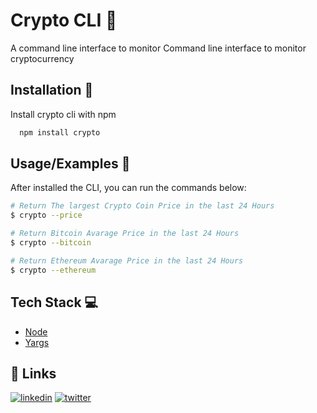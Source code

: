 
# Crypto CLI 💸

A command line interface to monitor Command line interface to monitor cryptocurrency


## Installation 🚀

Install crypto cli with npm

```bash
  npm install crypto
```
    
## Usage/Examples 💪
After installed the CLI, you can run the commands below:

```bash
# Return The largest Crypto Coin Price in the last 24 Hours
$ crypto --price 

# Return Bitcoin Avarage Price in the last 24 Hours
$ crypto --bitcoin

# Return Ethereum Avarage Price in the last 24 Hours
$ crypto --ethereum
```


## Tech Stack 💻

- [Node](https://nodejs.org/en/) 
- [Yargs](https://yargs.js.org/)


## 🔗 Links

[![linkedin](https://img.shields.io/badge/linkedin-0A66C2?style=for-the-badge&logo=linkedin&logoColor=white)](https://www.linkedin.com/in/matheus-tanaka-42a833186/)
[![twitter](https://img.shields.io/badge/twitter-1DA1F2?style=for-the-badge&logo=twitter&logoColor=white)](https://twitter.com/matheus__tanaka)

